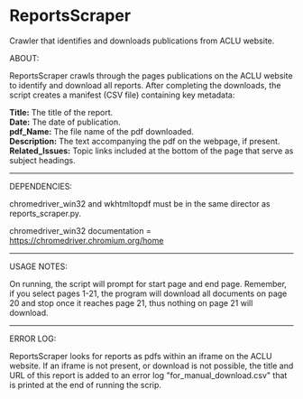 # ReportsScraper
Crawler that identifies and downloads publications from ACLU website.

ABOUT:

ReportsScraper crawls through the pages publications on the ACLU website to identify and download all reports. After completing the downloads, the script creates a manifest (CSV file) containing key metadata: 

<b>Title:</b> The title of the report.
<br><b>Date:</b> The date of publication.
<br><b>pdf_Name:</b> The file name of the pdf downloaded.
<br><b>Description:</b> The text accompanying the pdf on the webpage, if present.
<b>Related_Issues:</b> Topic links included at the bottom of the page that serve as subject headings.

----------------------------------------------------

DEPENDENCIES:

chromedriver_win32 and wkhtmltopdf must be in the same director as reports_scraper.py.

chromedriver_win32 documentation = https://chromedriver.chromium.org/home

----------------------------------------------------

USAGE NOTES:

On running, the script will prompt for start page and end page. Remember, if you select pages 1-21, the program will download all documents on page 20 and stop once it reaches page 21, thus nothing on page 21 will download.

----------------------------------------------------

ERROR LOG:

ReportsScraper looks for reports as pdfs within an iframe on the ACLU website. If an iframe is not present, or download is not possible, the title and URL of this report is added to an error log "for_manual_download.csv" that is printed at the end of running the scrip.
